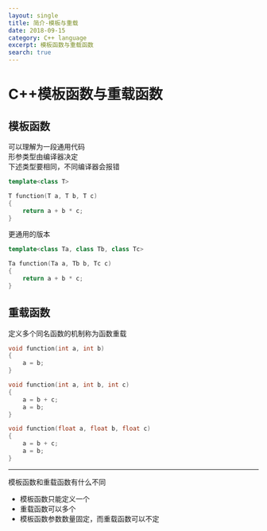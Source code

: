 ```yaml
---
layout: single
title: 简介-模板与重载
date: 2018-09-15
category: C++ language
excerpt: 模板函数与重载函数
search: true
---
```


# C++模板函数与重载函数

## 模板函数

可以理解为一段通用代码  
形参类型由编译器决定  
下述类型要相同，不同编译器会报错  

```cpp
template<class T>

T function(T a, T b, T c)
{
    return a + b * c;
}

```

更通用的版本  

```cpp
template<class Ta, class Tb, class Tc>

Ta function(Ta a, Tb b, Tc c)
{
    return a + b * c;
}

```

## 重载函数

定义多个同名函数的机制称为函数重载  

```cpp
void function(int a, int b)
{
    a = b;
}

void function(int a, int b, int c)
{
    a = b + c;
    a = b;
}

void function(float a, float b, float c)
{
    a = b + c;
    a = b;
}

```
  
------
模板函数和重载函数有什么不同  

* 模板函数只能定义一个
* 重载函数可以多个
* 模板函数参数数量固定，而重载函数可以不定

